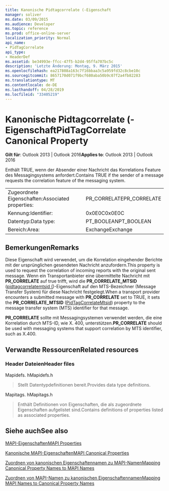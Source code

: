 ```yaml
---
title: Kanonische Pidtagcorrelate (-Eigenschaft
manager: soliver
ms.date: 03/09/2015
ms.audience: Developer
ms.topic: reference
ms.prod: office-online-server
localization_priority: Normal
api_name:
- PidTagCorrelate
api_type:
- HeaderDef
ms.assetid: be34993e-ffcc-47f5-b2d4-95ffa707bc5c
description: 'Letzte Änderung: Montag, 9. März 2015'
ms.openlocfilehash: ea217808a163c7f16bbaa3c5a959fd32c8cbe10c
ms.sourcegitcommit: 8657170d071f9bcf680aba50b9c07f2a4fb82283
ms.translationtype: MT
ms.contentlocale: de-DE
ms.lasthandoff: 04/28/2019
ms.locfileid: "33405219"
---
```

# <a name="pidtagcorrelate-canonical-property"></a><span data-ttu-id="bce81-103">Kanonische Pidtagcorrelate (-Eigenschaft</span><span class="sxs-lookup"><span data-stu-id="bce81-103">PidTagCorrelate Canonical Property</span></span>

  
  
<span data-ttu-id="bce81-104">**Gilt für**: Outlook 2013 | Outlook 2016</span><span class="sxs-lookup"><span data-stu-id="bce81-104">**Applies to**: Outlook 2013 | Outlook 2016</span></span> 
  
<span data-ttu-id="bce81-105">Enthält TRUE, wenn der Absender einer Nachricht das Korrelations Feature des Messagingsystems anfordert.</span><span class="sxs-lookup"><span data-stu-id="bce81-105">Contains TRUE if the sender of a message requests the correlation feature of the messaging system.</span></span>
  
|||
|:-----|:-----|
|<span data-ttu-id="bce81-106">Zugeordnete Eigenschaften:</span><span class="sxs-lookup"><span data-stu-id="bce81-106">Associated properties:</span></span>  <br/> |<span data-ttu-id="bce81-107">PR_CORRELATE</span><span class="sxs-lookup"><span data-stu-id="bce81-107">PR_CORRELATE</span></span>  <br/> |
|<span data-ttu-id="bce81-108">Kennung:</span><span class="sxs-lookup"><span data-stu-id="bce81-108">Identifier:</span></span>  <br/> |<span data-ttu-id="bce81-109">0x0E0C</span><span class="sxs-lookup"><span data-stu-id="bce81-109">0x0E0C</span></span>  <br/> |
|<span data-ttu-id="bce81-110">Datentyp:</span><span class="sxs-lookup"><span data-stu-id="bce81-110">Data type:</span></span>  <br/> |<span data-ttu-id="bce81-111">PT_BOOLEAN</span><span class="sxs-lookup"><span data-stu-id="bce81-111">PT_BOOLEAN</span></span>  <br/> |
|<span data-ttu-id="bce81-112">Bereich:</span><span class="sxs-lookup"><span data-stu-id="bce81-112">Area:</span></span>  <br/> |<span data-ttu-id="bce81-113">Exchange</span><span class="sxs-lookup"><span data-stu-id="bce81-113">Exchange</span></span>  <br/> |
   
## <a name="remarks"></a><span data-ttu-id="bce81-114">Bemerkungen</span><span class="sxs-lookup"><span data-stu-id="bce81-114">Remarks</span></span>

<span data-ttu-id="bce81-115">Diese Eigenschaft wird verwendet, um die Korrelation eingehender Berichte mit der ursprünglichen gesendeten Nachricht anzufordern.</span><span class="sxs-lookup"><span data-stu-id="bce81-115">This property is used to request the correlation of incoming reports with the original sent message.</span></span> <span data-ttu-id="bce81-116">Wenn ein Transportanbieter eine übermittelte Nachricht mit **PR_CORRELATE** auf true trifft, wird die **PR_CORRELATE_MTSID** ([pidtagcorrelatemtsid (](pidtagcorrelatemtsid-canonical-property.md))-Eigenschaft auf den MTS-Bezeichner (Message Transfer System) für diese Nachricht festgelegt.</span><span class="sxs-lookup"><span data-stu-id="bce81-116">When a transport provider encounters a submitted message with **PR_CORRELATE** set to TRUE, it sets the **PR_CORRELATE_MTSID** ([PidTagCorrelateMtsid](pidtagcorrelatemtsid-canonical-property.md)) property to the message transfer system (MTS) identifier for that message.</span></span>
  
 <span data-ttu-id="bce81-117">**PR_CORRELATE** sollte mit Messagingsystemen verwendet werden, die eine Korrelation durch MTS-ID, wie X. 400, unterstützen.</span><span class="sxs-lookup"><span data-stu-id="bce81-117">**PR_CORRELATE** should be used with messaging systems that support correlation by MTS identifier, such as X.400.</span></span> 
  
## <a name="related-resources"></a><span data-ttu-id="bce81-118">Verwandte Ressourcen</span><span class="sxs-lookup"><span data-stu-id="bce81-118">Related resources</span></span>

### <a name="header-files"></a><span data-ttu-id="bce81-119">Header Dateien</span><span class="sxs-lookup"><span data-stu-id="bce81-119">Header files</span></span>

<span data-ttu-id="bce81-120">Mapidefs. h</span><span class="sxs-lookup"><span data-stu-id="bce81-120">Mapidefs.h</span></span>
  
> <span data-ttu-id="bce81-121">Stellt Datentypdefinitionen bereit.</span><span class="sxs-lookup"><span data-stu-id="bce81-121">Provides data type definitions.</span></span>
    
<span data-ttu-id="bce81-122">Mapitags. h</span><span class="sxs-lookup"><span data-stu-id="bce81-122">Mapitags.h</span></span>
  
> <span data-ttu-id="bce81-123">Enthält Definitionen von Eigenschaften, die als zugeordnete Eigenschaften aufgelistet sind.</span><span class="sxs-lookup"><span data-stu-id="bce81-123">Contains definitions of properties listed as associated properties.</span></span>
    
## <a name="see-also"></a><span data-ttu-id="bce81-124">Siehe auch</span><span class="sxs-lookup"><span data-stu-id="bce81-124">See also</span></span>



[<span data-ttu-id="bce81-125">MAPI-Eigenschaften</span><span class="sxs-lookup"><span data-stu-id="bce81-125">MAPI Properties</span></span>](mapi-properties.md)
  
[<span data-ttu-id="bce81-126">Kanonische MAPI-Eigenschaften</span><span class="sxs-lookup"><span data-stu-id="bce81-126">MAPI Canonical Properties</span></span>](mapi-canonical-properties.md)
  
[<span data-ttu-id="bce81-127">Zuordnen von kanonischen Eigenschaftennamen zu MAPI-Namen</span><span class="sxs-lookup"><span data-stu-id="bce81-127">Mapping Canonical Property Names to MAPI Names</span></span>](mapping-canonical-property-names-to-mapi-names.md)
  
[<span data-ttu-id="bce81-128">Zuordnen von MAPI-Namen zu kanonischen Eigenschaftennamen</span><span class="sxs-lookup"><span data-stu-id="bce81-128">Mapping MAPI Names to Canonical Property Names</span></span>](mapping-mapi-names-to-canonical-property-names.md)

